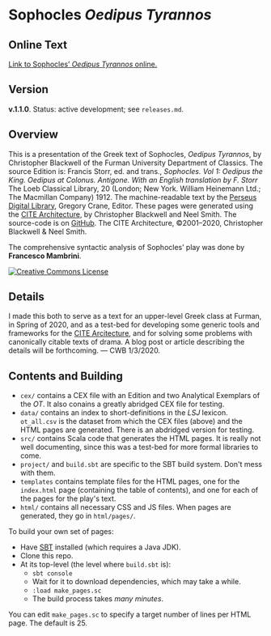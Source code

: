 # Sophocles *Oedipus Tyrannos*

## Online Text

[Link to Sophocles’ *Oedipus Tyrannos* online.](http://folio2.furman.edu/ot/pages/)

## Version 

**v.1.1.0**. Status: active development; see `releases.md`.

## Overview

This is a presentation of the Greek text of Sophocles, <i>Oedipus Tyrannos</i>, by Christopher Blackwell of the Furman University Department of Classics. The source Edition is:  Francis Storr, ed. and trans., <i>Sophocles. Vol 1: Oedipus the King. Oedipus at Colonus. Antigone. With an English translation by F. Storr</i> The Loeb Classical Library, 20 (London; New York. William Heinemann Ltd.; The Macmillan Company) 1912. The machine-readable text by the <a href="http://www.perseus.tufts.edu/hopper/text?doc=Perseus:text:1999.01.0191">Perseus Digital Library</a>, Gregory Crane, Editor. These pages were generated using the <a href="http://cite-architecture.org">CITE Architecture</a>, by Christopher Blackwell and Neel Smith. The source-code is on <a href="https://github.com/Eumaeus/Oedipus_2019">GitHub</a>. The CITE Architecture, ©2001–2020, Christopher Blackwell &amp; Neel Smith. 

The comprehensive syntactic analysis of Sophocles’ play was done by <b>Francesco Mambrini</b>.

<a rel="license" href="http://creativecommons.org/licenses/by-nc/4.0/"><img alt="Creative Commons License" style="border-width:0" src="https://i.creativecommons.org/l/by-nc/4.0/88x31.png" /></a>

## Details

I made this both to serve as a text for an upper-level Greek class at Furman, in Spring of 2020, and as a test-bed for developing some generic tools and frameworks for the [CITE Arcitecture](http://cite-architecture.org), and for solving some problems with canonically citable texts of drama. A blog post or article describing the details will be forthcoming. — CWB 1/3/2020.

## Contents and Building

- `cex/` contains a CEX file with an Edition and two Analytical Exemplars of the *OT*. It also conains a greatly abridged CEX file for testing.
-	`data/` contains an index to short-definitions in the *LSJ* lexicon. `ot_all.csv` is the dataset from which the CEX files (above) and the HTML pages are generated. There is an abdridged version for testing.
- `src/` contains Scala code that generates the HTML pages. It is really not well documenting, since this was a test-bed for more formal libraries to come.
- `project/` and `build.sbt` are specific to the SBT build system. Don't mess with them.
- `templates` contains template files for the HTML pages, one for the `index.html` page (containing the table of contents), and one for each of the pages for the play's text.
- `html/` contains all necessary CSS and JS files. When pages are generated, they go in `html/pages/`.

To build your own set of pages:

- Have [SBT](https://www.scala-sbt.org) installed (which requires a Java JDK).
- Clone this repo.
- At its top-level (the level where `build.sbt` is):
	- `sbt console` 
	- Wait for it to download dependencies, which may take a while.
	- `:load make_pages.sc`
	- The build process takes *many minutes*.

You can edit `make_pages.sc` to specify a target number of lines per HTML page. The default is 25.

